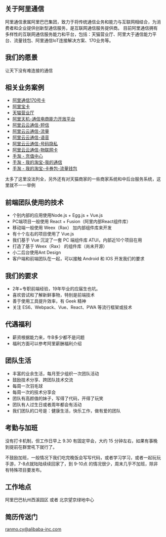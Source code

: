 ## 关于阿里通信

阿里通信隶属阿里巴巴集团，致力于将传统通信业务和能力与互联网相结合，为消费者和企业提供创新型通信服务，是互联网通信服务提供商。 目前阿里通信拥有多样性的互联网通信服务能力和平台，包括：天猫营业厅、阿里大于通信能力平台、流量钱包、阿里通信IoT连接解决方案、170业务等。

## 我们的愿景

让天下没有难连接的通信

## 相关业务案例

- [阿里通信170号卡](https://aliqin.tmall.com/)
- [阿里宝卡](https://m.10010.com/scaffold-show/Alicard?subSource=myalicom_more&channel=02&acm=lb-zebra-269123-2530386.1003.4.2228627&scm=1003.4.lb-zebra-269123-2530386.OTHER_15148242203599_2228627)
- [天猫营业厅](https://wt.tmall.com/)
- [阿里天机-通信电商能力开放平台](https://alitj.tmall.com/)
- [阿里云云通信-短信](https://www.aliyun.com/product/sms)
- [阿里云云通信-流量](https://www.aliyun.com/product/cdps)
- [阿里云云通信-语音](https://www.aliyun.com/product/vms)
- [阿里云云通信-号码隐私](https://www.aliyun.com/product/pls)
- [阿里云云通信-物联网卡](https://www.aliyun.com/product/olddyiot)
- [手淘 - 充值中心](https://market.m.taobao.com/apps/recharge/home/home.html?wh_weex=true)
- [手淘 - 我的淘宝-我的通信](https://market.m.taobao.com/apps/market/ucenter/index.html?wh_weex=true)
- [手淘 - 我的淘宝-卡券包-流量钱包](https://market.m.taobao.com/apps/market/flowwallet/index.html?wh_weex=true&subSource=myalicom_more&acm=lb-zebra-269123-2530386.1003.4.2228627&scm=1003.4.lb-zebra-269123-2530386.OTHER_15049427889402_2228627)

太多了这里没法列全，另外还有对天猫商家的一些商家系统和中后台服务系统，这里就不一一举例

## 前端团队使用的技术

- 个别内部的应用使用Node.js + Egg.js + Vue.js
- PC端项目一般使用 React + Fusion（阿里内部React组件库）
- 移动端一般使用 Weex（Rax） 加内部组件库来开发
- 有十个左右的项目使用了 Vue.js
- 我们基于 Vue 沉淀了一套 PC 端组件库 ATUI，内部近10个项目在用
- 打造了基于 Weex（Rax） 的组件库（尚未开源）
- 小二后台使用Ant Design
- 客户端和前端团队在一起，可以接触 Android 和 IOS 开发我们的要求

## 我们的要求

- 2年+专职前端经验，19年毕业的应届生也坑。
- 喜欢尝试和了解新鲜事物，特别是前端技术
- 善于使用工具提升效率，有 Geek 精神
- 关注 ES6、Webpack、Vue、React、PWA 等流行框架或技术

## 代遇福利

- 薪资根据能力来，牛B多少都不是问题
- 福利方面可以参考阿里薪酬福利介绍

## 团队生活
- 丰富的业余生活，每月至少组织一次团队活动
- 鼓励技术分享、跨团队技术交流
- 每周一次羽毛球
- 每周一次的技术分享会
- 团队有高颜值的妹子，写得了代码，开得了玩笑
- 团队有人过生日或者周年都会有活动
- 我们团队的口号是：健康生活，快乐工作，做有爱的团队

## 考勤与加班

没有打卡机制，但工作日早上 9.30 有固定早会，大约 15 分钟左右，如果有事晚到提前在群里吼下就行了。

不鼓励加班，一般情况下我们吃完晚饭会写写代码，或者学习学习，或者一起玩玩手游，7-8点就陆陆续续回家了，到 9-10点 的情况很少，周末几乎不加班，除非有特殊项目要发布。


## 工作地点

阿里巴巴杭州西溪园区 或者 北京望京绿地中心

## 简历传送门

[ranmo.cy@alibaba-inc.com](mailto:ranmo.cy@alibaba-inc.com)
